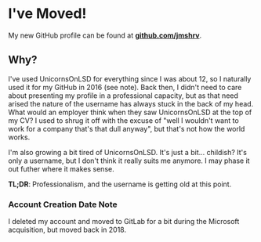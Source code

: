 # I've Moved!

My new GitHub profile can be found at **[github.com/jmshrv](https://github.com/jmshrv)**.

## Why?

I've used UnicornsOnLSD for everything since I was about 12, so I naturally used it for my GitHub in 2016 (see note). Back then, I didn't need to care about presenting my profile in a professional capacity, but as that need arised the nature of the username has always stuck in the back of my head. What would an employer think when they saw UnicornsOnLSD at the top of my CV? I used to shrug it off with the excuse of "well I wouldn't want to work for a company that's that dull anyway", but that's not how the world works.

I'm also growing a bit tired of UnicornsOnLSD. It's just a bit... childish? It's only a username, but I don't think it really suits me anymore. I may phase it out futher where it makes sense.

**TL;DR**: Professionalism, and the username is getting old at this point.

### Account Creation Date Note

I deleted my account and moved to GitLab for a bit during the Microsoft acquisition, but moved back in 2018.
